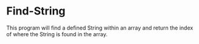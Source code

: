 # Find-String
This program will find a defined String within an array and return the index of where the String is found in the array. 
